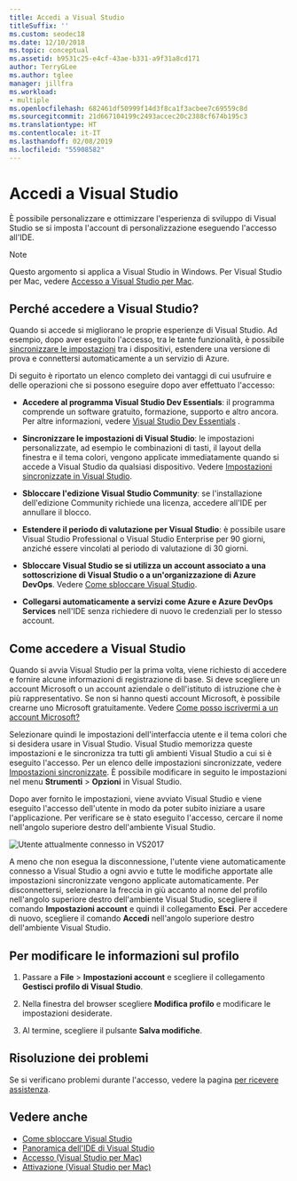 ```yaml
---
title: Accedi a Visual Studio
titleSuffix: ''
ms.custom: seodec18
ms.date: 12/10/2018
ms.topic: conceptual
ms.assetid: b9531c25-e4cf-43ae-b331-a9f31a8cd171
author: TerryGLee
ms.author: tglee
manager: jillfra
ms.workload:
- multiple
ms.openlocfilehash: 682461df50999f14d3f8ca1f3acbee7c69559c8d
ms.sourcegitcommit: 21d667104199c2493accec20c2388cf674b195c3
ms.translationtype: HT
ms.contentlocale: it-IT
ms.lasthandoff: 02/08/2019
ms.locfileid: "55908582"
---
```

# <a name="sign-in-to-visual-studio"></a>Accedi a Visual Studio

È possibile personalizzare e ottimizzare l'esperienza di sviluppo di Visual Studio se si imposta l'account di personalizzazione eseguendo l'accesso all'IDE.

> [!NOTE]
> Questo argomento si applica a Visual Studio in Windows. Per Visual Studio per Mac, vedere [Accesso a Visual Studio per Mac](/visualstudio/mac/signing-in).

## <a name="why-should-i-sign-in-to-visual-studio"></a>Perché accedere a Visual Studio?

Quando si accede si migliorano le proprie esperienze di Visual Studio. Ad esempio, dopo aver eseguito l'accesso, tra le tante funzionalità, è possibile [sincronizzare le impostazioni](synchronized-settings-in-visual-studio.md) tra i dispositivi, estendere una versione di prova e connettersi automaticamente a un servizio di Azure.

Di seguito è riportato un elenco completo dei vantaggi di cui usufruire e delle operazioni che si possono eseguire dopo aver effettuato l'accesso:

- **Accedere al programma Visual Studio Dev Essentials**: il programma comprende un software gratuito, formazione, supporto e altro ancora. Per altre informazioni, vedere [Visual Studio Dev Essentials](http://aka.ms/vsdevhelp) .

- **Sincronizzare le impostazioni di Visual Studio**: le impostazioni personalizzate, ad esempio le combinazioni di tasti, il layout della finestra e il tema colori, vengono applicate immediatamente quando si accede a Visual Studio da qualsiasi dispositivo. Vedere [Impostazioni sincronizzate in Visual Studio](../ide/synchronized-settings-in-visual-studio.md).

- **Sbloccare l'edizione Visual Studio Community**: se l'installazione dell'edizione Community richiede una licenza, accedere all'IDE per annullare il blocco.

- **Estendere il periodo di valutazione per Visual Studio**: è possibile usare Visual Studio Professional o Visual Studio Enterprise per 90 giorni, anziché essere vincolati al periodo di valutazione di 30 giorni.

- **Sbloccare Visual Studio se si utilizza un account associato a una sottoscrizione di Visual Studio o a un'organizzazione di Azure DevOps**. Vedere [Come sbloccare Visual Studio](../ide/how-to-unlock-visual-studio.md).

- **Collegarsi automaticamente a servizi come Azure e Azure DevOps Services** nell'IDE senza richiedere di nuovo le credenziali per lo stesso account.

## <a name="how-to-sign-in-to-visual-studio"></a>Come accedere a Visual Studio

Quando si avvia Visual Studio per la prima volta, viene richiesto di accedere e fornire alcune informazioni di registrazione di base. Si deve scegliere un account Microsoft o un account aziendale o dell'istituto di istruzione che è più rappresentativo. Se non si hanno questi account Microsoft, è possibile crearne uno Microsoft gratuitamente. Vedere [Come posso iscrivermi a un account Microsoft?](http://windows.microsoft.com/windows-live/sign-up-create-account-how)

Selezionare quindi le impostazioni dell'interfaccia utente e il tema colori che si desidera usare in Visual Studio. Visual Studio memorizza queste impostazioni e le sincronizza tra tutti gli ambienti Visual Studio a cui si è eseguito l'accesso. Per un elenco delle impostazioni sincronizzate, vedere [Impostazioni sincronizzate](../ide/synchronized-settings-in-visual-studio.md). È possibile modificare in seguito le impostazioni nel menu **Strumenti** > **Opzioni** in Visual Studio.

Dopo aver fornito le impostazioni, viene avviato Visual Studio e viene eseguito l'accesso dell'utente in modo da poter subito iniziare a usare l'applicazione. Per verificare se è stato eseguito l'accesso, cercare il nome nell'angolo superiore destro dell'ambiente Visual Studio.

![Utente attualmente connesso in VS2017](../ide/media/vs2017_username.png)

A meno che non esegua la disconnessione, l'utente viene automaticamente connesso a Visual Studio a ogni avvio e tutte le modifiche apportate alle impostazioni sincronizzate vengono applicate automaticamente. Per disconnettersi, selezionare la freccia in giù accanto al nome del profilo nell'angolo superiore destro dell'ambiente Visual Studio, scegliere il comando **Impostazioni account** e quindi il collegamento **Esci**. Per accedere di nuovo, scegliere il comando **Accedi** nell'angolo superiore destro dell'ambiente Visual Studio.

## <a name="to-change-your-profile-information"></a>Per modificare le informazioni sul profilo

1. Passare a **File** > **Impostazioni account** e scegliere il collegamento **Gestisci profilo di Visual Studio**.

1. Nella finestra del browser scegliere **Modifica profilo** e modificare le impostazioni desiderate.

1. Al termine, scegliere il pulsante **Salva modifiche**.

## <a name="troubleshooting"></a>Risoluzione dei problemi

Se si verificano problemi durante l'accesso, vedere la pagina [per ricevere assistenza](https://visualstudio.microsoft.com/subscriptions/support/).

## <a name="see-also"></a>Vedere anche

* [Come sbloccare Visual Studio](../ide/how-to-unlock-visual-studio.md)
* [Panoramica dell'IDE di Visual Studio](../get-started/visual-studio-ide.md)
* [Accesso (Visual Studio per Mac)](/visualstudio/mac/signing-in)
* [Attivazione (Visual Studio per Mac)](/visualstudio/mac/activation)